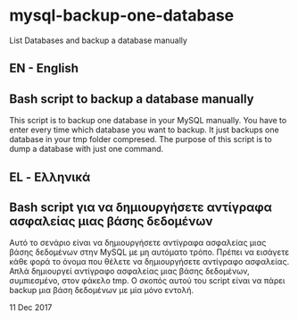 # mysql-backup-one-database
List Databases and backup a database manually 


EN - English
--------------------------------------------------------------------------
Bash script to backup a database manually
--------------------------------------------------------------------------
This script is to backup one database in your MySQL manually.
You have to enter every time which database you want to backup.
It just backups one database in your tmp folder compresed.
The purpose of this script is to dump a database with just one command.

EL - Ελληνικά
--------------------------------------------------------------------------
Bash script για να δημιουργήσετε αντίγραφα ασφαλείας μιας βάσης δεδομένων
--------------------------------------------------------------------------
Αυτό το σενάριο είναι να δημιουργήσετε αντίγραφα ασφαλείας μιας βάσης δεδομένων στην MySQL με μη αυτόματο τρόπο.
Πρέπει να εισάγετε κάθε φορά το όνομα που θέλετε να δημιουργήσετε αντίγραφο ασφαλείας.
Απλά δημιουργεί αντίγραφο ασφαλείας μιας βάσης δεδομένων, συμπιεσμένο, στον φάκελο tmp.
Ο σκοπός αυτού του script είναι να πάρει backup μια βάση δεδομένων με μία μόνο εντολή.

11 Dec 2017
